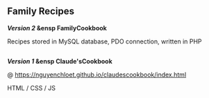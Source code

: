 ## Family Recipes

<strong><em>Version 2</em> &ensp FamilyCookbook</strong>

Recipes stored in MySQL database, PDO connection, written in PHP

##
<strong><em>Version 1</em> &ensp Claude'sCookbook</strong>


@ https://nguyenchloet.github.io/claudescookbook/index.html


HTML / CSS / JS
